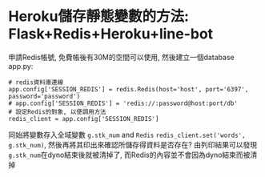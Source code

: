 # Heroku儲存靜態變數的方法: Flask+Redis+Heroku+line-bot
申請Redis帳號, 免費帳後有30M的空間可以使用, 然後建立一個database</BR>
app.py:
```
# redis資料庫連線
app.config['SESSION_REDIS'] = redis.Redis(host='host', port='6397', password='password')
# app.config['SESSION_REDIS'] = 'redis://:password@host:port/db'
# 設定Redis的對象, 以便調用方法
redis_client = app.config['SESSION_REDIS']
```
同始將變數存入全域變數 `g.stk_num` and `Redis` `redis_client.set('words', g.stk_num)`, 
然後再將其印出來確認所儲存得資料是否存在?
由列印結果可以發現 `g.stk_num`在dyno結束後就被清掉了, 而Redis的內容並不會因為dyno結束而被清掉
